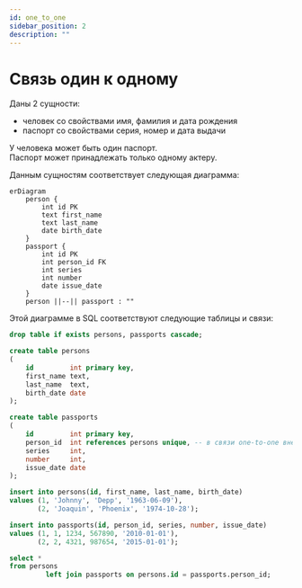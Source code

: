 ```yaml
---
id: one_to_one
sidebar_position: 2
description: ""
---
```


# Связь один к одному

Даны 2 сущности:

- человек со свойствами имя, фамилия и дата рождения
- паспорт со свойствами серия, номер и дата выдачи

У человека может быть один паспорт.\
Паспорт может принадлежать только одному актеру.

Данным сущностям соответствует следующая диаграмма:

```mermaid
erDiagram
    person {
        int id PK
        text first_name
        text last_name
        date birth_date
    }
    passport {
        int id PK
        int person_id FK
        int series
        int number
        date issue_date
    }
    person ||--|| passport : ""
```

Этой диаграмме в SQL соответствуют следующие таблицы и связи:

```sql
drop table if exists persons, passports cascade;

create table persons
(
    id         int primary key,
    first_name text,
    last_name  text,
    birth_date date
);

create table passports
(
    id         int primary key,
    person_id  int references persons unique, -- в связи one-to-one внешний ключ должен быть уникальным
    series     int,
    number     int,
    issue_date date
);

insert into persons(id, first_name, last_name, birth_date)
values (1, 'Johnny', 'Depp', '1963-06-09'),
       (2, 'Joaquin', 'Phoenix', '1974-10-28');

insert into passports(id, person_id, series, number, issue_date)
values (1, 1, 1234, 567890, '2010-01-01'),
       (2, 2, 4321, 987654, '2015-01-01');

select *
from persons
         left join passports on persons.id = passports.person_id;
```
